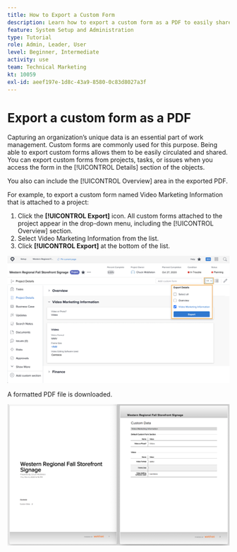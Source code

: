```yaml
---
title: How to Export a Custom Form
description: Learn how to export a custom form as a PDF to easily share the information with others.
feature: System Setup and Administration
type: Tutorial
role: Admin, Leader, User
level: Beginner, Intermediate
activity: use
team: Technical Marketing
kt: 10059
exl-id: aeef197e-1d8c-43a9-8580-0c83d8027a3f
---
```

# Export a custom form as a PDF

Capturing an organization’s unique data is an essential part of work management. Custom forms are commonly used for this purpose. Being able to export custom forms allows them to be easily circulated and shared. You can export custom forms from projects, tasks, or issues when you access the form in the [!UICONTROL Details] section of the objects.

You also can include the [!UICONTROL Overview] area in the exported PDF.

For example, to export a custom form named Video Marketing Information that is attached to a project:

1. Click the **[!UICONTROL Export]** icon. All custom forms attached to the project appear in the drop-down menu, including the [!UICONTROL Overview] section. 
1. Select Video Marketing Information from the list.
1. Click **[!UICONTROL Export]** at the bottom of the list.

![Custom form export options](assets/custom-forms-export-1.png)

A formatted PDF file is downloaded.

![Sample of exported custom form](assets/custom-forms-export-2.png)
